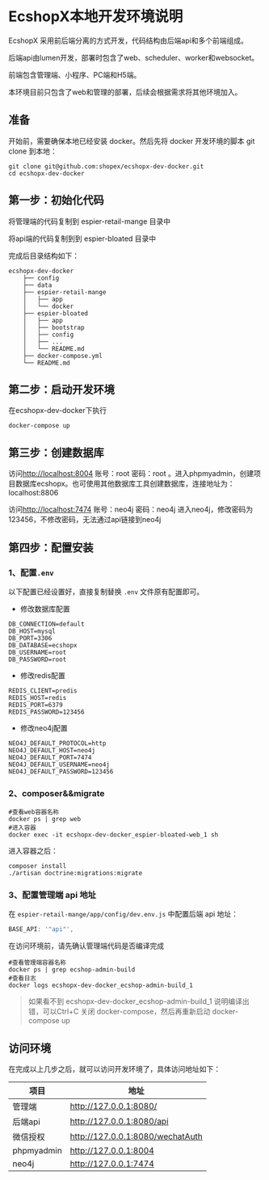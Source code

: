 # EcshopX本地开发环境说明

EcshopX 采用前后端分离的方式开发，代码结构由后端api和多个前端组成。

后端api由lumen开发，部署时包含了web、scheduler、worker和websocket。

前端包含管理端、小程序、PC端和H5端。

本环境目前只包含了web和管理的部署，后续会根据需求将其他环境加入。

## 准备
开始前，需要确保本地已经安装 docker。然后先将 docker 开发环境的脚本 git clone 到本地：
```shell
git clone git@github.com:shopex/ecshopx-dev-docker.git
cd ecshopx-dev-docker
```

## 第一步：初始化代码

将管理端的代码复制到 espier-retail-mange 目录中

将api端的代码复制到到 espier-bloated 目录中

完成后目录结构如下：

```shell
ecshopx-dev-docker
    ├── config
    ├── data
    ├── espier-retail-mange
    │   ├── app
    │   └── docker
    ├── espier-bloated
    │   ├── app  
    │   ├── bootstrap
    │   ├── config
    │   ├── ...
    │   └── README.md
    ├── docker-compose.yml
    └── README.md
```
## 第二步：启动开发环境
在ecshopx-dev-docker下执行
```
docker-compose up
```

## 第三步：创建数据库
访问<http://localhost:8004> 账号：root 密码：root 。进入phpmyadmin，创建项目数据库ecshopx。也可使用其他数据库工具创建数据库，连接地址为：localhost:8806

访问<http://localhost:7474> 账号：neo4j 密码：neo4j 进入neo4j，修改密码为123456，不修改密码，无法通过api链接到neo4j

## 第四步：配置安装

### 1、配置`.env`
以下配置已经设置好，直接复制替换 `.env` 文件原有配置即可。

* 修改数据库配置
```
DB_CONNECTION=default
DB_HOST=mysql
DB_PORT=3306
DB_DATABASE=ecshopx
DB_USERNAME=root
DB_PASSWORD=root
```
* 修改redis配置
```
REDIS_CLIENT=predis
REDIS_HOST=redis
REDIS_PORT=6379
REDIS_PASSWORD=123456
```
* 修改neo4j配置
```
NEO4J_DEFAULT_PROTOCOL=http
NEO4J_DEFAULT_HOST=neo4j
NEO4J_DEFAULT_PORT=7474
NEO4J_DEFAULT_USERNAME=neo4j
NEO4J_DEFAULT_PASSWORD=123456
```

### 2、composer&&migrate


```shell
#查看web容器名称
docker ps | grep web
#进入容器
docker exec -it ecshopx-dev-docker_espier-bloated-web_1 sh 
```

进入容器之后：

```
composer install
./artisan doctrine:migrations:migrate
```

### 3、配置管理端 api 地址
在 `espier-retail-mange/app/config/dev.env.js` 中配置后端 api 地址：

```js
BASE_API: '"api"',
```

在访问环境前，请先确认管理端代码是否编译完成
```shell
#查看管理端容器名称
docker ps | grep ecshop-admin-build
#查看日志
docker logs ecshopx-dev-docker_ecshop-admin-build_1 
```
> 如果看不到 ecshopx-dev-docker_ecshop-admin-build_1 说明编译出错，可以Ctrl+C 关闭 docker-compose，然后再重新启动 docker-compose up


## 访问环境

在完成以上几步之后，就可以访问开发环境了，具体访问地址如下：

| 项目 | 地址 | 
| - | - |
| 管理端 | <http://127.0.0.1:8080/> | 
| 后端api | <http://127.0.0.1:8080/api> | 
| 微信授权 | <http://127.0.0.1:8080/wechatAuth> | 
| phpmyadmin | <http://127.0.0.1:8004> | 
| neo4j | <http://127.0.0.1:7474> |



